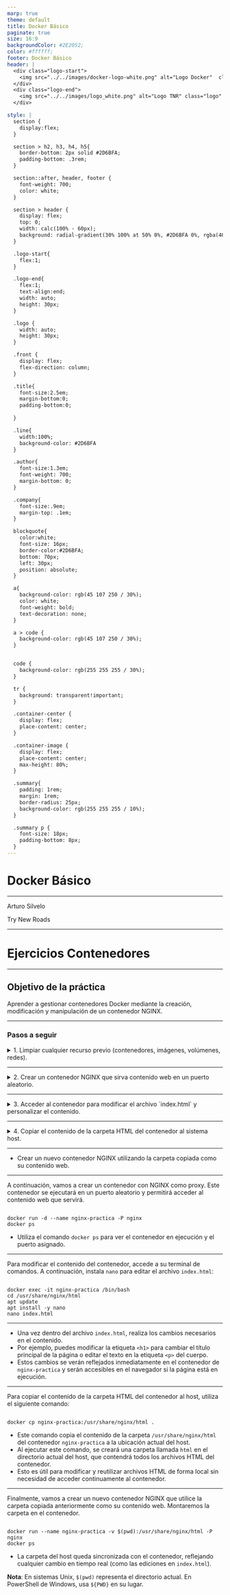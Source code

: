```yaml
---
marp: true
theme: default
title: Docker Básico
paginate: true
size: 16:9
backgroundColor: #2E2052;
color: #ffffff;
footer: Docker Básico
header: |
  <div class="logo-start">
    <img src="../../images/docker-logo-white.png" alt="Logo Docker"  class="logo"/>
  </div>
  <div class="logo-end">
    <img src="../../images/logo_white.png" alt="Logo TNR" class="logo" />
  </div>

style: |
  section {
    display:flex;
  }

  section > h2, h3, h4, h5{
    border-bottom: 2px solid #2D6BFA;
    padding-bottom: .3rem;
  }

  section::after, header, footer {
    font-weight: 700;
    color: white;
  }

  section > header {
    display: flex;
    top: 0;
    width: calc(100% - 60px);
    background: radial-gradient(30% 100% at 50% 0%, #2D6BFA 0%, rgba(46, 32, 82, 0.00) 100%);
  }

  .logo-start{
    flex:1;
  }

  .logo-end{
    flex:1;
    text-align:end;
    width: auto;
    height: 30px;
  }

  .logo {
    width: auto;
    height: 30px;
  }

  .front {
    display: flex;
    flex-direction: column;
  }

  .title{
    font-size:2.5em;
    margin-bottom:0;
    padding-bottom:0;
    
  }

  .line{
    width:100%;
    background-color: #2D6BFA
  }

  .author{
    font-size:1.3em;
    font-weight: 700;
    margin-bottom: 0;
  }

  .company{
    font-size:.9em;
    margin-top: .1em;
  }

  blockquote{
    color:white;
    font-size: 16px;
    border-color:#2D6BFA;
    bottom: 70px;
    left: 30px;
    position: absolute;
  }

  a{
    background-color: rgb(45 107 250 / 30%);
    color: white;
    font-weight: bold;
    text-decoration: none;
  }

  a > code {
    background-color: rgb(45 107 250 / 30%);
  }


  code {
    background-color: rgb(255 255 255 / 30%);
  }

  tr {
    background: transparent!important;
  }

  .container-center {
    display: flex;
    place-content: center;
  }

  .container-image {
    display: flex;
    place-content: center;
    max-height: 80%;
  }

  .summary{
    padding: 1rem;
    margin: 1rem;
    border-radius: 25px;
    background-color: rgb(255 255 255 / 10%);
  }

  .summary p {
    font-size: 18px;
    padding-bottom: 8px;
  }
---
```


  <!-- _paginate: skip -->

  <div class="front">
    <h1 class="title"> Docker Básico </h1>
    <hr class="line"/>
    <p class="author">Arturo Silvelo</p>
    <p class="company">Try New Roads</p>
  </div>

---

# Ejercicios Contenedores

---

## Objetivo de la práctica

Aprender a gestionar contenedores Docker mediante la creación, modificación y manipulación de un contenedor NGINX.

---

### Pasos a seguir

<details>
<summary>
1. Limpiar cualquier recurso previo (contenedores, imágenes, volúmenes, redes).
</summary>
<div class="summary">

```bash
docker container prune
docker image prune
docker volume prune
docker network prune
```

</div>

</details>

---

<details>
<summary>
2. Crear un contenedor NGINX que sirva contenido web en un puerto aleatorio.
</summary>
<div class="summary">

```bash
docker run -d --name nginx-practica -P nginx
```

</div>
</details>

---

<details>
<summary>
3. Acceder al contenedor para modificar el archivo `index.html` y personalizar el contenido.

</summary>
<div class="summary">

<p>Una vez que el contenedor esté en ejecución, accede al contenedor y edita el archivo index.html para modificar el contenido, como los elementos `h1` o `p`. Puedes hacerlo con los siguientes comandos:</p>

```bash
docker exec -it nginx-practica /bin/bash
cd /usr/share/nginx/html
nano index.html
```

</div>

</details>

---

<details>
<summary>
4. Copiar el contenido de la carpeta HTML del contenedor al sistema host.
</summary>
<div class="summary">
<p>
Una vez que hayas realizado los cambios, copia el contenido del directorio HTML del contenedor a tu máquina host con el siguiente comando:
</p>

```bash
docker cp nginx-practica:/usr/share/nginx/html .
```

<p>
Una vez guardados los cambios si accedemos al servidor desde nuestro navegador web veremos los cambios reflejados.
</p>

```
docker ps # Para ver el puerto asociado
```

<p>
Acceder localhost:<puerto> en nuestro navegador.
</p>

</div>
</details>

---

- Crear un nuevo contenedor NGINX utilizando la carpeta copiada como su contenido web.

---

A continuación, vamos a crear un contenedor con NGINX como proxy. Este contenedor se ejecutará en un puerto aleatorio y permitirá acceder al contenido web que servirá.

```

docker run -d --name nginx-practica -P nginx
docker ps

```

- Utiliza el comando `docker ps` para ver el contenedor en ejecución y el puerto asignado.

---

Para modificar el contenido del contenedor, accede a su terminal de comandos. A continuación, instala `nano` para editar el archivo `index.html`:

```

docker exec -it nginx-practica /bin/bash
cd /usr/share/nginx/html
apt update
apt install -y nano
nano index.html

```

---

- Una vez dentro del archivo `index.html`, realiza los cambios necesarios en el contenido.
- Por ejemplo, puedes modificar la etiqueta `<h1>` para cambiar el título principal de la página o editar el texto en la etiqueta `<p>` del cuerpo.
- Estos cambios se verán reflejados inmediatamente en el contenedor de `nginx-practica` y serán accesibles en el navegador si la página está en ejecución.

---

Para copiar el contenido de la carpeta HTML del contenedor al host, utiliza el siguiente comando:

```

docker cp nginx-practica:/usr/share/nginx/html .

```

- Este comando copia el contenido de la carpeta `/usr/share/nginx/html` del contenedor `nginx-practica` a la ubicación actual del host.
- Al ejecutar este comando, se creará una carpeta llamada `html` en el directorio actual del host, que contendrá todos los archivos HTML del contenedor.
- Esto es útil para modificar y reutilizar archivos HTML de forma local sin necesidad de acceder continuamente al contenedor.

---

Finalmente, vamos a crear un nuevo contenedor NGINX que utilice la carpeta copiada anteriormente como su contenido web. Montaremos la carpeta en el contenedor.

```

docker run --name nginx-practica -v $(pwd):/usr/share/nginx/html -P nginx
docker ps

```

- La carpeta del host queda sincronizada con el contenedor, reflejando cualquier cambio en tiempo real (como las ediciones en `index.html`).

**Nota**: En sistemas Unix, `$(pwd)` representa el directorio actual. En PowerShell de Windows, usa `${PWD}` en su lugar.

```

```
